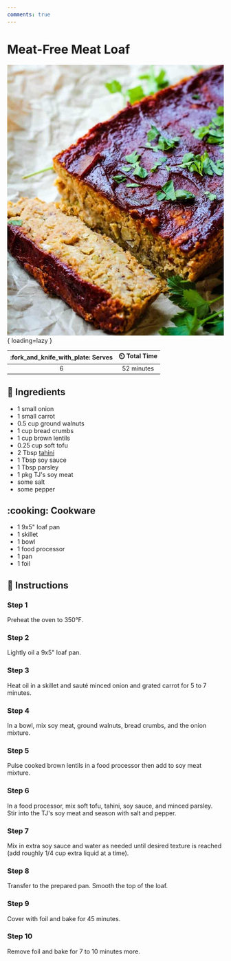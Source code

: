 ```yaml
---
comments: true
---
```

# Meat-Free Meat Loaf

![Meat-Free Meat Loaf](../assets/images/meat-free-meat-loaf.jpg){ loading=lazy }

| :fork_and_knife_with_plate: Serves | :timer_clock: Total Time |
|:----------------------------------:|:-----------------------: |
| 6 | 52 minutes |

## :salt: Ingredients

- 1 small onion
- 1 small carrot
- 0.5 cup ground walnuts
- 1 cup bread crumbs
- 1 cup brown lentils
- 0.25 cup soft tofu
- 2 Tbsp [tahini][1]
- 1 Tbsp soy sauce
- 1 Tbsp parsley
- 1 pkg TJ's soy meat
- some salt
- some pepper

## :cooking: Cookware

- 1 9x5" loaf pan
- 1 skillet
- 1 bowl
- 1 food processor
- 1 pan
- 1 foil

## :pencil: Instructions

### Step 1

Preheat the oven to 350°F.

### Step 2

Lightly oil a 9x5" loaf pan.

### Step 3

Heat oil in a skillet and sauté minced onion and grated carrot for 5 to 7 minutes.

### Step 4

In a bowl, mix soy meat, ground walnuts, bread crumbs, and the onion mixture.

### Step 5

Pulse cooked brown lentils in a food processor then add to soy meat mixture.

### Step 6

In a food processor, mix soft tofu, tahini, soy sauce, and minced parsley. Stir into the TJ's soy meat and season with
salt and pepper.

### Step 7

Mix in extra soy sauce and water as needed until desired texture is reached (add roughly 1/4 cup extra liquid at a
time).

### Step 8

Transfer to the prepared pan. Smooth the top of the loaf.

### Step 9

Cover with foil and bake for 45 minutes.

### Step 10

Remove foil and bake for 7 to 10 minutes more.

[1]: <../sauces-and-dressings/tahini.md>
